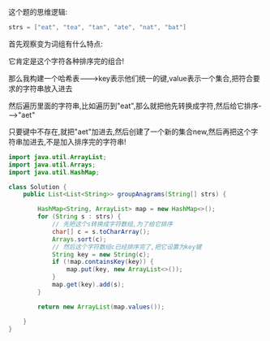 这个题的思维逻辑:

```java
strs = ["eat", "tea", "tan", "ate", "nat", "bat"]
```

首先观察变为词组有什么特点:

它肯定是这个字符各种排序完的组合!

那么我构建一个哈希表--->key表示他们统一的键,value表示一个集合,把符合要求的字符串放入进去

然后遍历里面的字符串,比如遍历到"eat",那么就把他先转换成字符,然后给它排序--->"aet"

只要键中不存在,就把"aet"加进去,然后创建了一个新的集合new,然后再把这个字符串加进去,不是加入排序完的字符串!

```java
import java.util.ArrayList;
import java.util.Arrays;
import java.util.HashMap;

class Solution {
    public List<List<String>> groupAnagrams(String[] strs) {

        HashMap<String, ArrayList> map = new HashMap<>();
        for (String s : strs) {
            // 先把这个s转换成字符数组,为了给它排序
            char[] c = s.toCharArray();
            Arrays.sort(c);
            // 然后这个字符数组c已经排序完了,把它设置为key键
            String key = new String(c);
            if (!map.containsKey(key)) {
                map.put(key, new ArrayList<>());
            }
            map.get(key).add(s);
        }

        return new ArrayList(map.values());

    }
}
```

